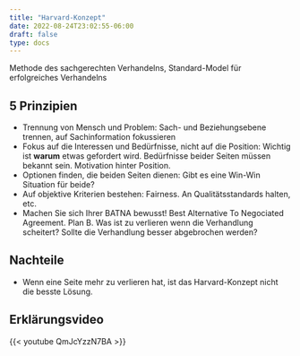 ```yaml
---
title: "Harvard-Konzept"
date: 2022-08-24T23:02:55-06:00
draft: false
type: docs
---
```


Methode des sachgerechten Verhandelns, Standard-Model für erfolgreiches Verhandelns

## 5 Prinzipien

- Trennung von Mensch und Problem: Sach- und Beziehungsebene trennen, auf Sachinformation fokussieren
- Fokus auf die Interessen und Bedürfnisse, nicht auf die Position: Wichtig ist **warum** etwas gefordert wird.
  Bedürfnisse beider Seiten müssen bekannt sein. Motivation hinter Position.
- Optionen finden, die beiden Seiten dienen: Gibt es eine Win-Win Situation für beide?
- Auf objektive Kriterien bestehen: Fairness. An Qualitätsstandards halten, etc.
- Machen Sie sich Ihrer BATNA bewusst! Best Alternative To Negociated Agreement. Plan B. Was ist zu verlieren wenn
  die Verhandlung scheitert? Sollte die Verhandlung besser abgebrochen werden?

## Nachteile

- Wenn eine Seite mehr zu verlieren hat, ist das Harvard-Konzept nicht die besste Lösung.

## Erklärungsvideo

{{< youtube QmJcYzzN7BA >}}
